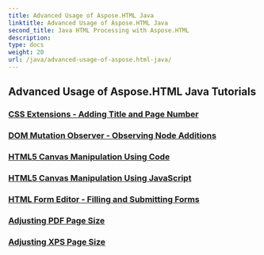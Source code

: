 ```yaml
---
title: Advanced Usage of Aspose.HTML Java
linktitle: Advanced Usage of Aspose.HTML Java
second_title: Java HTML Processing with Aspose.HTML
description: 
type: docs
weight: 20
url: /java/advanced-usage-of-aspose.html-java/
---
```


## Advanced Usage of Aspose.HTML Java Tutorials
### [CSS Extensions - Adding Title and Page Number](./css-extensions-adding-title-page-number/)
### [DOM Mutation Observer - Observing Node Additions](./dom-mutation-observer-observing-node-additions/)
### [HTML5 Canvas Manipulation Using Code](./html5-canvas-manipulation-using-code/)
### [HTML5 Canvas Manipulation Using JavaScript](./html5-canvas-manipulation-using-javascript/)
### [HTML Form Editor - Filling and Submitting Forms](./html-form-editor-filling-submitting-forms/)
### [Adjusting PDF Page Size](.//conversion/adjust-pdf-page-size/)
### [Adjusting XPS Page Size](.//conversion/adjust-xps-page-size/)